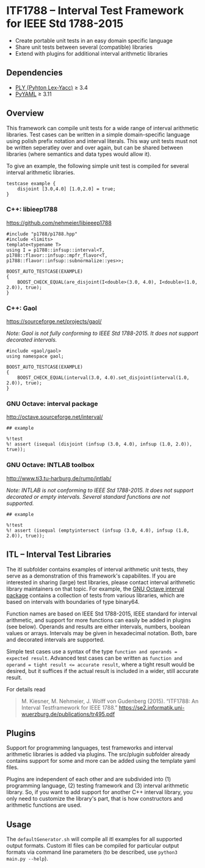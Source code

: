# ITF1788 – Interval Test Framework for IEEE Std 1788-2015

* Create portable unit tests in an easy domain specific language
* Share unit tests between several (compatible) libraries
* Extend with plugins for additional interval arithmetic libraries


## Dependencies

* [PLY (Pyhton Lex-Yacc)](http://www.dabeaz.com/ply/ply.html) ≥ 3.4
* [PyYAML](http://pyyaml.org/) ≥ 3.11


## Overview

This framework can compile unit tests for a wide range of interval arithmetic libraries. Test cases can be written in a simple domain-specific language using polish prefix notation and interval literals. This way unit tests must not be written seperatley over and over again, but can be shared between libraries (where semantics and data types would allow it).

To give an example, the following simple unit test is compiled for several interval arithmetic libraries.
```
testcase example {
	disjoint [3.0,4.0] [1.0,2.0] = true;
}
```

### C++: libieep1788
https://github.com/nehmeier/libieeep1788
```
#include "p1788/p1788.hpp"
#include <limits>
template<typename T>
using I = p1788::infsup::interval<T, p1788::flavor::infsup::mpfr_flavor<T, p1788::flavor::infsup::subnormalize::yes>>;

BOOST_AUTO_TESTCASE(EXAMPLE)
{
	BOOST_CHECK_EQUAL(are_disjoint(I<double>(3.0, 4.0), I<double>(1.0, 2.0)), true);
}
```

### C++: Gaol
https://sourceforge.net/projects/gaol/

*Note: Gaol is not fully conforming to IEEE Std 1788-2015. It does not support decorated intervals.*
```
#include <gaol/gaol>
using namespace gaol;

BOOST_AUTO_TESTCASE(EXAMPLE)
{
	BOOST_CHECK_EQUAL(interval(3.0, 4.0).set_disjoint(interval(1.0, 2.0)), true);
}
```

### GNU Octave: interval package
http://octave.sourceforge.net/interval/
```
## example

%!test
%! assert (isequal (disjoint (infsup (3.0, 4.0), infsup (1.0, 2.0)), true));
```

### GNU Octave: INTLAB toolbox
http://www.ti3.tu-harburg.de/rump/intlab/

*Note: INTLAB is not conforming to IEEE Std 1788-2015. It does not support decorated or empty intervals. Several standard functions are not supported.*
```
## example

%!test
%! assert (isequal (emptyintersect (infsup (3.0, 4.0), infsup (1.0, 2.0)), true));
```


## ITL – Interval Test Libraries

The itl subfolder contains examples of interval arithmetic unit tests, they serve as a demonstration of this framework's capabilites. If you are interested in sharing (large) test libraries, please contact interval arithmetic library maintainers on that topic. For example, the [GNU Octave interval package](http://octave.sourceforge.net/interval/) contains a collection of tests from various libraries, which are based on intervals with boundaries of type binary64.

Function names are based on IEEE Std 1788-2015, IEEE standard for interval arithmetic, and support for more functions can easily be added in plugins (see below). Operands and results are either intervals, numbers, boolean values or arrays. Intervals may be given in hexadecimal notation. Both, bare and decorated intervals are supported.

Simple test cases use a syntax of the type `function and operands = expected result`. Advanced test cases can be written as `function and operand = tight result <= accurate result`, where a tight result would be desired, but it suffices if the actual result is included in a wider, still accurate result.

For details read
> M. Kiesner, M. Nehmeier, J. Wolff von Gudenberg (2015). “ITF1788: An Interval Testframework for IEEE 1788.” https://se2.informatik.uni-wuerzburg.de/publications/tr495.pdf


## Plugins

Support for programming languages, test frameworks and interval arithmetic libraries is added via plugins. The src/plugin subfolder already contains support for some and more can be added using the template yaml files.

Plugins are independent of each other and are subdivided into (1) programming language, (2) testing framework and (3) interval arithmetic library. So, if you want to add support for another C++ interval library, you only need to customize the library's part, that is how constructors and arithmetic functions are used.


## Usage

The `defaultGenerator.sh` will compile all itl examples for all supported output formats. Custom itl files can be compiled for particular output formats via command line parameters (to be described, use `python3 main.py --help`).

